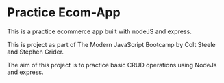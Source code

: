 # Practice Ecom-App
This is a practice ecommerce app built with nodeJS and express.

This is project as part of The Modern JavaScript Bootcamp by Colt Steele and Stephen Grider. 

The aim of this project is to practice basic CRUD operations using NodeJs and express.
